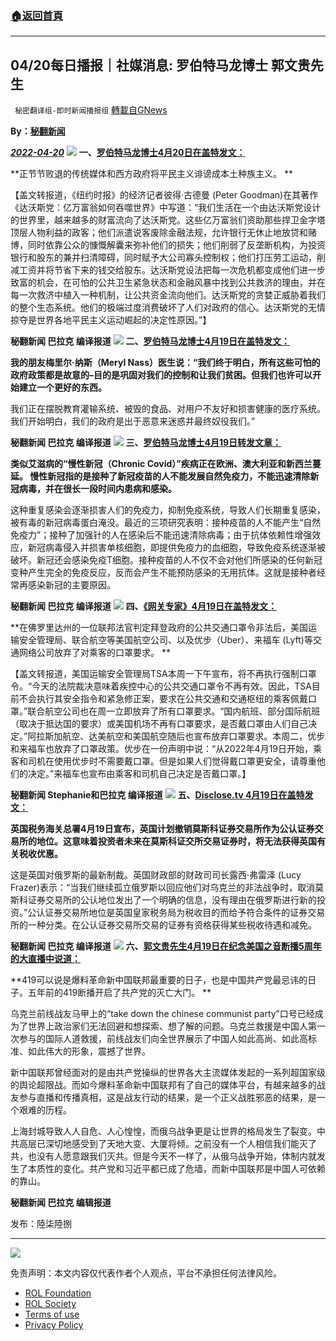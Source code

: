 ###  [:house:返回首頁](https://github.com/ourhimalayas/txt)
---


## 04/20每日播报｜社媒消息: 罗伯特马龙博士 郭文贵先生
` 秘密翻译组-即时新闻播报组` [轉載自GNews](https://gnews.org/zh-hans/2378436/)

**By：[秘翻新闻](https://gettr.com/post/p1662bf5cf0)**

***[2022-04-20](https://gettr.com/post/p1662bf5cf0)***
![](https://assets.gnews.org/wp-content/uploads/2022/04/1-409.jpg)
**一、[罗伯特马龙博士4月20日在盖特发文：](https://gettr.com/post/p162ph45420)**

**正节节败退的传统媒体和西方政府将平民主义诽谤成本土种族主义。 **

【盖文转报道，《纽约时报》的经济记者彼得·古德曼 (Peter Goodman)在其著作《达沃斯党：亿万富翁如何吞噬世界》中写道：“我们生活在一个由达沃斯党设计的世界里，越来越多的财富流向了达沃斯党。这些亿万富翁们资助那些捍卫金字塔顶层人物利益的政客；他们派遣说客废除金融法规，允许银行无休止地放贷和赌博，同时依靠公众的慷慨解囊来弥补他们的损失；他们削弱了反垄断机构，为投资银行和股东的兼并扫清障碍，同时赋予大公司寡头控制权；他们打压劳工运动，削减工资并将节省下来的钱交给股东。达沃斯党设法把每一次危机都变成他们进一步致富的机会，在可怕的公共卫生紧急状态和金融风暴中找到公共救济的理由，并在每一次救济中植入一种机制，让公共资金流向他们。达沃斯党的贪婪正威胁着我们的整个生态系统。他们的极端过度消费破坏了人们对政府的信心。达沃斯党的无情掠夺是世界各地平民主义运动崛起的决定性原因。”】

**秘翻新闻 巴拉克 编译报道**
![](https://assets.gnews.org/wp-content/uploads/2022/04/2-121.png)
**二、[罗伯特马龙博士4月19日在盖特发文：](https://gettr.com/post/p15zt5scb1e)**

**我的朋友梅里尔·纳斯（Meryl Nass）医生说：“我们终于明白，所有这些可怕的政府政策都是故意的–目的是巩固对我们的控制和让我们贫困。但我们也许可以开始建立一个更好的东西。**

我们正在摆脱教育灌输系统、被毁的食品、对用户不友好和损害健康的医疗系统。我们开始明白，我们的政府是出于恶意来迷惑并最终奴役我们。”

**秘翻新闻 巴拉克 编译报道**
![](https://assets.gnews.org/wp-content/uploads/2022/04/3-150.jpg)
**三、[罗伯特马龙博士4月19日转发文章：](https://gettr.com/post/p16159b8877)**

**类似艾滋病的“慢性新冠（Chronic Covid）”疾病正在欧洲、澳大利亚和新西兰蔓延。 慢性新冠指的是接种了新冠疫苗的人不能发展自然免疫力，不能迅速清除新冠病毒，并在很长一段时间内患病和感染。**

这种重复感染会逐渐损害人们的免疫力，抑制免疫系统，导致人们长期重复感染，被有毒的新冠病毒蛋白淹没。最近的三项研究表明：接种疫苗的人不能产生“自然免疫力”；接种了加强针的人在感染后不能迅速清除病毒；由于抗体依赖性增强效应，新冠病毒侵入并损害单核细胞，即提供免疫力的血细胞，导致免疫系统逐渐被破坏。新冠还会感染免疫T细胞。接种疫苗的人不仅不会对他们所感染的任何新冠变种产生完全的免疫反应，反而会产生不能预防感染的无用抗体。这就是接种者经常再感染新冠的主要原因。

**秘翻新闻 巴拉克 编译报道**
![](https://assets.gnews.org/wp-content/uploads/2022/04/4-134.jpg)
**四、[《网关专家》4月19日在盖特发文：](https://gettr.com/post/p15yum8a662)**

**在佛罗里达州的一位联邦法官判定拜登政府的公共交通口罩令非法后，美国运输安全管理局、联合航空等美国航空公司、以及优步（Uber）、来福车 (Lyft)等交通网络公司放弃了对乘客的口罩要求。 **

【盖文转报道，美国运输安全管理局TSA本周一下午宣布，将不再执行强制口罩令。“今天的法院裁决意味着疾控中心的公共交通口罩令不再有效。因此，TSA目前不会执行其安全指令和紧急修正案，要求在公共交通和交通枢纽的乘客佩戴口罩。”联合航空公司也在周一立即放弃了所有口罩要求。“国内航班、部分国际航班（取决于抵达国的要求）或美国机场不再有口罩要求，是否戴口罩由人们自己决定。”阿拉斯加航空、达美航空和美国航空随后也宣布放弃口罩要求。本周二，优步和来福车也放弃了口罩政策。优步在一份声明中说：“从2022年4月19日开始，乘客和司机在使用优步时不需要戴口罩。但是如果人们觉得戴口罩更安全，请尊重他们的决定。”来福车也宣布由乘客和司机自己决定是否戴口罩。】

**秘翻新闻 Stephanie和巴拉克 编译报道**
![](https://assets.gnews.org/wp-content/uploads/2022/04/5-55.png)
**五、[Disclose.tv 4月19日在盖特发文：](https://gettr.com/post/p161f0dd47b)**

**英国税务海关总署4月19日宣布，英国计划撤销莫斯科证券交易所作为公认证券交易所的地位。这意味着投资者未来在莫斯科证交所交易证券时，将无法获得英国有关税收优惠。**

这是英国对俄罗斯的最新制裁。英国财政部的财政司司长露西·弗雷泽 (Lucy Frazer)表示：“当我们继续孤立俄罗斯以回应他们对乌克兰的非法战争时，取消莫斯科证券交易所的公认地位发出了一个明确的信息，没有理由在俄罗斯进行新的投资。”公认证券交易所地位是英国皇家税务局为税收目的而给予符合条件的证券交易所的一种分类。在公认证券交易所交易的证券有资格获得某些税收待遇和减免。

**秘翻新闻 巴拉克 编译报道**
![](https://assets.gnews.org/wp-content/uploads/2022/04/6-79.jpg)
**六、**[**郭文贵先生4月19日在纪念美国之音断播5周年的大直播中说道：**](https://gettr.com/post/p1624gq98e4)

**419可以说是爆料革命新中国联邦最重要的日子，也是中国共产党最忌讳的日子。五年前的419断播开启了共产党的灭亡大门。 **

乌克兰前线战友马甲上的“take down the chinese communist party”口号已经成为了世界上政治家们无法回避和想探索、想了解的问题。乌克兰救援是中国人第一次参与的国际人道救援，前线战友们向全世界展示了中国人如此高尚、如此高标准、如此伟大的形象，震撼了世界。

新中国联邦曾经面对的是由共产党操纵的世界各大主流媒体发起的一系列超国家级的舆论超限战。而如今爆料革命新中国联邦有了自己的媒体平台，有越来越多的战友参与直播和传播真相，这是战友行动的结果，是一个正义战胜邪恶的结果，是一个艰难的历程。

上海封城导致人人自危、人心惶惶，而俄乌战争更是让世界的格局发生了裂变。中共高层已深切地感受到了天地大变、大厦将倾。之前没有一个人相信我们能灭了共，也没有人愿意跟我们灭共。但是今天不一样了，从俄乌战争开始，体制内就发生了本质性的变化。共产党和习近平都已成了危墙，而新中国联邦是中国人可依赖的靠山。

**秘翻新闻 巴拉克 编辑报道**

发布：陸柒陸捌

* * *
![](https://assets.gnews.org/wp-content/uploads/2022/04/POSTER-1.jpg)
 

免责声明：本文内容仅代表作者个人观点，平台不承担任何法律风险。

- [ROL Foundation](https://rolfoundation.org/)
- [ROL Society](https://rolsociety.org/)
- [Terms of use](https://gnews.org/terms-of-use-3/)
- [Privacy Policy](https://gnews.org/privacy-policy/)
